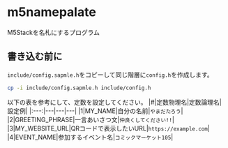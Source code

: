 # m5namepalate
M5Stackを名札にするプログラム

## 書き込む前に
`include/config.sapmle.h`をコピーして同じ階層に`config.h`を作成します。
```bash
cp -i include/config.sapmle.h include/config.h
```

以下の表を参考にして、定数を設定してください。
|#|定数物理名|定数論理名|設定例|
|:---:|---|---|---|
|1|MY_NAME|自分の名前|`やまだたろう`|
|2|GREETING_PHRASE|一言あいさつ文|`仲良くしてください!!`|
|3|MY_WEBSITE_URL|QRコードで表示したいURL|`https://example.com`|
|4|EVENT_NAME|参加するイベント名|`コミックマーケット105`|
